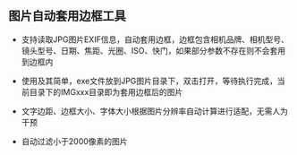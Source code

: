 ## 图片自动套用边框工具

* 支持读取JPG图片EXIF信息，自动套用边框，边框包含相机品牌、相机型号、镜头型号、日期、焦距、光圈、ISO、快门，如果部分参数不存在则不会套用到边框内

* 使用及其简单，exe文件放到JPG图片目录下，双击打开，等待执行完成，当前目录下的IMGxxx目录即为套用边框后的图片

* 文字边距、边框大小、字体大小根据图片分辨率自动计算进行适配，无需人为干预

* 自动过滤小于2000像素的图片
